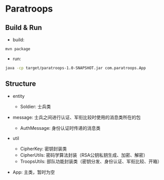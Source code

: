 # Paratroops

## Build & Run

- build:

```bash
mvn package
```

- run:

```bash
java -cp target/paratroops-1.0-SNAPSHOT.jar com.paratroops.App
```

## Structure

- entity
    - Soldier: 士兵类

- message: 士兵之间进行认证、军衔比较时使用的消息类所在的包
  - AuthMessage: 身份认证时传递的消息类

- util
  - CipherKey: 密钥封装类
  - CipherUtils: 密码学算法封装（RSA公钥私钥生成、加密、解密）
  - TroopsUtils: 部队功能封装类（密钥分发、身份认证、军衔比较、开箱）

- App: 主类，暂时为空
